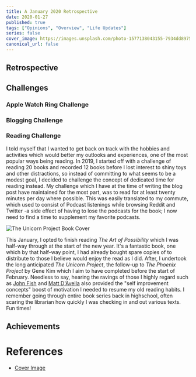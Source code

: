 ```yaml
---
title: A January 2020 Retrospective
date: 2020-01-27
published: true
tags: ["Opinions", "Overview", "Life Updates"]
series: false
cover_image: https://images.unsplash.com/photo-1577138043155-7934dd897541
canonical_url: false
---
```


## Retrospective

## Challenges

### Apple Watch Ring Challenge

### Blogging Challenge

### Reading Challenge


I told myself that I wanted to get back on track with the hobbies and activities which would better my outlooks and experiences, one of the most popular ways being reading. In 2019, I started off with a challenge of reading 20 books and recorded 12 books before I lost interest to shiny toys and other distractions, so instead of committing to what seems to be a modest goal, I decided to challenge the concept of dedicated time for reading instead. My challenge which I have at the time of writing the blog post have maintained for the most part, was to read for at least twenty minutes per day where possible. This was easily translated to my commute, which used to consist of Podcast listenings while browsing Reddit and Twitter -a side effect of having to lose the podcasts for the book; I now need to find a time to supplement my favorite podcasts.

![The Unicorn Project Book Cover](https://d188rgcu4zozwl.cloudfront.net/content/B07QT9QR41/resources/24138781)

This January, I opted to finish reading _The Art of Possibility_ which I was half-way through at the start of the new year. It's a fantastic book, one which by that half-way point, I had already bought spare copies of to distribute to those I believe would enjoy the read as I did. After, I undertook the long anticipated _The Unicorn Project_, the follow-up to _The Phoenix Project_ by Gene Kim which I aim to have completed before the start of February. Needless to say, hearing the ravings of those I highly regard such as [John Fish](https://www.youtube.com/user/MrFish235/videos?view=0&sort=p&flow=grid) and [Matt D'Avella](https://www.youtube.com/watch?v=NjR9lz-R1xk) also provided the "self improvement concepts" boost of motivation I needed to resume my old reading habits. I remember going through entire book series back in highschool, often scaring the librarian how quickly I was checking in and out various texts. Fun times!

## Achievements

# References

- [Cover Image](https://unsplash.com/photos/pkHrzNAP2ZQ)
